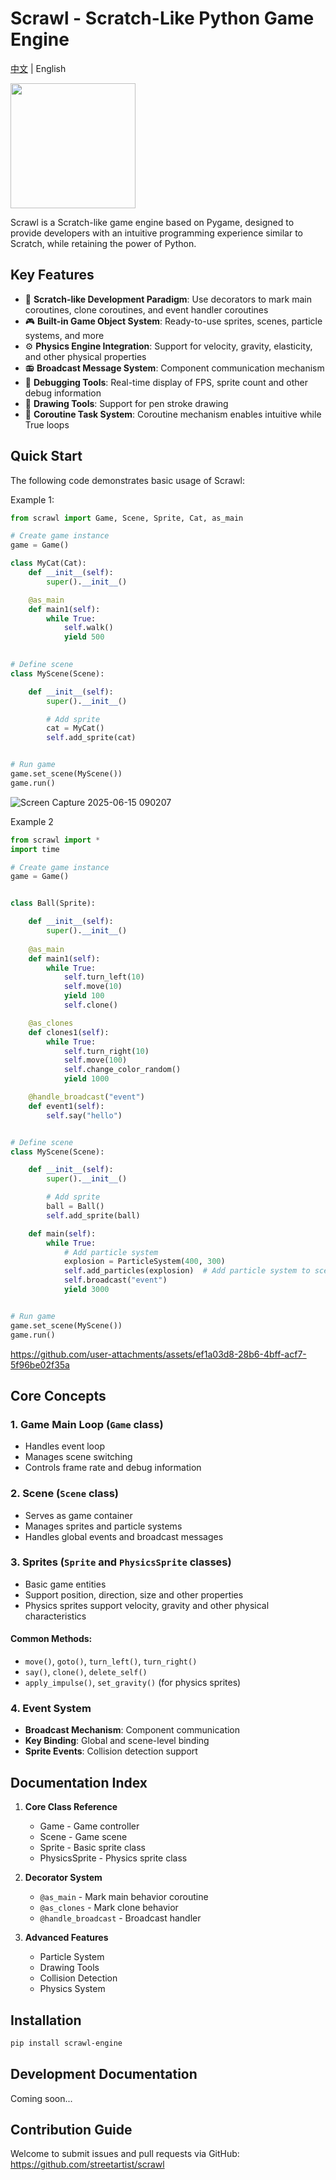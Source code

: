 # Scrawl - Scratch-Like Python Game Engine

[中文](README_zh.md) | English

<img src="https://github.com/user-attachments/assets/f3e9e30b-7132-47e6-abd5-c39332a920be" width="200" />

Scrawl is a Scratch-like game engine based on Pygame, designed to provide developers with an intuitive programming experience similar to Scratch, while retaining the power of Python.

## Key Features

- 🧩 **Scratch-like Development Paradigm**: Use decorators to mark main coroutines, clone coroutines, and event handler coroutines
- 🎮 **Built-in Game Object System**: Ready-to-use sprites, scenes, particle systems, and more
- ⚙️ **Physics Engine Integration**: Support for velocity, gravity, elasticity, and other physical properties
- 📻 **Broadcast Message System**: Component communication mechanism
- 🔧 **Debugging Tools**: Real-time display of FPS, sprite count and other debug information
- 🎨 **Drawing Tools**: Support for pen stroke drawing
- 🚀 **Coroutine Task System**: Coroutine mechanism enables intuitive while True loops

## Quick Start

The following code demonstrates basic usage of Scrawl:

Example 1:

```python
from scrawl import Game, Scene, Sprite, Cat, as_main

# Create game instance
game = Game()

class MyCat(Cat):
    def __init__(self):
        super().__init__()

    @as_main
    def main1(self):
        while True:
            self.walk()
            yield 500
          

# Define scene
class MyScene(Scene):

    def __init__(self):
        super().__init__()

        # Add sprite
        cat = MyCat()
        self.add_sprite(cat)


# Run game
game.set_scene(MyScene())
game.run()
```
![Screen Capture 2025-06-15 090207](https://github.com/user-attachments/assets/2842db4a-147a-466e-ad69-4d74c24ba4b4)

Example 2

```python
from scrawl import *
import time

# Create game instance
game = Game()


class Ball(Sprite):

    def __init__(self):
        super().__init__()
      
    @as_main
    def main1(self):
        while True:
            self.turn_left(10)
            self.move(10)
            yield 100
            self.clone()

    @as_clones
    def clones1(self):
        while True:
            self.turn_right(10)
            self.move(100)
            self.change_color_random()
            yield 1000

    @handle_broadcast("event")
    def event1(self):
        self.say("hello")


# Define scene
class MyScene(Scene):

    def __init__(self):
        super().__init__()

        # Add sprite
        ball = Ball()
        self.add_sprite(ball)

    def main(self):
        while True:
            # Add particle system
            explosion = ParticleSystem(400, 300)
            self.add_particles(explosion)  # Add particle system to scene
            self.broadcast("event")
            yield 3000


# Run game
game.set_scene(MyScene())
game.run()
```

https://github.com/user-attachments/assets/ef1a03d8-28b6-4bff-acf7-5f96be02f35a

## Core Concepts

### 1. Game Main Loop (`Game` class)
- Handles event loop
- Manages scene switching
- Controls frame rate and debug information

### 2. Scene (`Scene` class)
- Serves as game container
- Manages sprites and particle systems
- Handles global events and broadcast messages

### 3. Sprites (`Sprite` and `PhysicsSprite` classes)
- Basic game entities
- Support position, direction, size and other properties
- Physics sprites support velocity, gravity and other physical characteristics

#### Common Methods:
- `move()`, `goto()`, `turn_left()`, `turn_right()`
- `say()`, `clone()`, `delete_self()`
- `apply_impulse()`, `set_gravity()` (for physics sprites)

### 4. Event System
- **Broadcast Mechanism**: Component communication
- **Key Binding**: Global and scene-level binding
- **Sprite Events**: Collision detection support

## Documentation Index

1. **Core Class Reference**
   - Game - Game controller
   - Scene - Game scene
   - Sprite - Basic sprite class
   - PhysicsSprite - Physics sprite class

2. **Decorator System**
   - `@as_main` - Mark main behavior coroutine
   - `@as_clones` - Mark clone behavior
   - `@handle_broadcast` - Broadcast handler

3. **Advanced Features**
   - Particle System
   - Drawing Tools
   - Collision Detection
   - Physics System

## Installation

```bash
pip install scrawl-engine
```

## Development Documentation

Coming soon...

## Contribution Guide

Welcome to submit issues and pull requests via GitHub:
https://github.com/streetartist/scrawl
